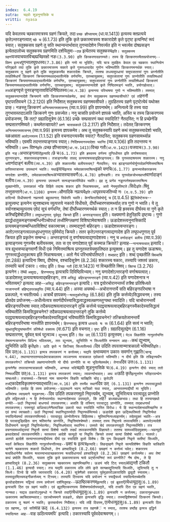 ```yaml
---
index:  6.4.19
sutra:  च्छ्वोः शूडनुनासिके च
vritti:  nyasa
---
```


यदि केवलस्य च्छकारमात्रस्य ग्रहणं क्रियते, तदा `प्रच्छ ज्ञीप्सायाम्` (धा.पा.1413) इत्यस्य क्तप्रत्यये कृतेऽन्तरङ्गत्वात् `च्छे च` (6.1.73) इति तुकि कृते छकारमात्रस्य शकारादेशे कृते पृट्ष्ट इत्यनिष्टं रूपं स्यात्। सतुक्कसय ग्रहणे तु सति स्थान्यन्तर्भावात् तुगप्यादेशेन निवर्त्त्यत इति न भवत्येव दोषप्रसङ्ग इत्येतदालोच्य सतुक्कस्य ग्रहणमिति दर्शयितुमा--`ठछ` इत्येतस्य सतुक्कस्य` इति। सतुक्कस्य ग्रहणं `यजयाचयतविच्छप्रच्छिरक्षो नङः` (3.3.90) इति ङित्करणादवगम्यते। तस्य हि ङित्करणस्यैतत्प्रयोजनम्--विश्न इत्यत्र `पुगन्तलघूपधस्य` (7.3.86) इति गणो मा भूदिति; यदि चात्र तुग्रहितः केवल एव च्छकारः स्थानित्वेन परिगृह्यते तदा तुकि कृते छकारमात्रस्य सकारे कृते गुरूपधत्वादेव गुणोन भविष्यतीति ङित्करणमनर्थकं स्यात्। सतुक्कस्य तु ग्रहणे कृते तुकि सतुककस्यैव शकारादेशः क्रियते, ततश्च लध्व्यामुपधायां समुपजातायां गुणः प्राप्नोतीति तत्प्रतिषेधार्यं ङित्करणं क्रियमाणमथवद्भवतीत्येके वर्णयन्ति, एतच्चायुक्तम्; सतुपजातायां गुणः प्राप्नोतीति तत्प्रतिषधार्थं ङित्करणं क्रियमाणमथवद्भवतीत्येके वर्णयन्ति, एतच्चायुक्तम्; सतुपजातायां गुणः प्रप्नोतीति तत्प्रतिषेधार्थं ङित्करणं क्रियमाणमथवद्भवतीत्येके वर्णयन्ति, एतच्चायुक्तम्; सतुक्कस्याप्यादेशे कृते निष्ठितमङ्गं भवति, प्रयोगार्हत्वात्। तत्र `अङ्गवृत्ते पुनरङ्गवृत्तावविधिर्निष्ठितस्य` (व्या.प.38) इत्यनया परिभाषया गुणो न भविष्यतीति। तस्मात् सतुक्कस्याप्यादेशे क्रियमाणे सति ङित्करणमनर्थकमेव, कथं तेन सतुक्कस्य ग्रहणमवसीयते? एवं तर्हि `ननौ पृष्टपरतिवचने (3.2.120) इति निर्देशात् सतुक्कस्य ग्रहणमवसीयते। तुग्रहितस्य ग्रहणे पृट्ष्टेत्येवं यथोक्त प्राक्। नङस्तु ङित्करणं `अनित्यमागमशासनम्` (व्या.प.99) इति ज्ञापनार्थम्। अनित्यत्वे हि तस्य यदा तुगभावस्तदाऽसति ङित्करणे गुणः प्रसज्येत। ननु चासति प्रयोजने ज्ञापकं भवति, अस्ति च तस्य ङित्करणस्य प्रयोडजनम्, किं तत्? ग्रह्यादिसूत्रेण (6.1.16) प्रच्छेः सम्प्रसारणं यथा स्यादिति? नैतदस्ति; न हि प्रच्छेर्नङि सम्प्रसारणमिष्यते। कथमेतज्ज्ञायते? `प्रश्ने चासन्नकाले` (3.2.117) इति निर्देशात्। तदेतत् ङित्करणम् `अनित्यमागमशासनम्` (व्या.प.99) इत्यस्य ज्ञापकमेव। अथ तु सतुक्कस्यापि ग्रहणे कथं सतुक्कस्यादेशो भवति, य#आवता `अलोऽन्त्यस्य` (1.1.52) इति वचनादन्त्यस्यैव स्यात्? नैतदस्ति; सतुक्कस्य ग्रहणसामर्थ्यान्न भविष्यति। एवमपि तदन्तस्याङ्गस्य स्यात्। `निर्दिश्यमानस्यादेशा भवन्ति` (व्या.प.106) इति तदन्तस्य न भविष्यति। `प्रश्नः` विश्न` इति। `प्रच्छ ज्ञीप्सायाम्` (धा.पा.1413) `विच्छ गतौ` (धा.पा.1423) `यजयाच` (3.3.90) इति नङ्।
`अन्तरङ्गत्वात्` इत्यादि। `छे च` (6.1.73) इति ह्रस्वस्य वर्णस्य तुग्विधीयत इति वर्णाश्रयत्वात् तुगन्तरङ्गः, शकारस्त्वङ्गाश्रयः। तत्राङ्गस्यैव तावद् प्रत्ययाश्रयत्वाद्वहिरङ्गत्वम्। किं पुनस्तदाश्रयस्य शकारस्य। ननु च `वार्णादाङ्गं बलीयः` (व्या.प.39) इति शकारस्यैव बलीयस्त्वम्? नैतदस्ति; यत्र ह्याङ्गवार्णयोर्युगपदेकनिमित्तमाश्रित्य प्राप्तिस्तत्रास्या उपस्थानं भवति। यथा `इयाय` इत्यत्र यमेवाकारमाश्रित्य `इको यणचि` (6.1.77) इत्यभ्यासेकारकस्य यणादेशः प्राप्नोति, तमेवाकारमाश्रित्य `अभ्यासस्यासवर्णे` (6.4.78) इतीयङपि। तत्र युगपदेकत्रोभयप्राप्तौ `वार्णादाङ्गं बलीयः` (व्या.प.39) इत्यस्या उपस्थाने सत्यङ्गकार्यमिङेव भवति। इह तु प्रागेव नङुत्पत्तेश्छकारमाश्रित्य तुक्प्राप्नोति, उत्तरकालं नङि विहिते तदाश्रः शकार इति भिन्नाश्रयत्वम्, अतो नेयमुपतिष्टते।
`सिदेः` इति। `षिवु तन्तुसन्ताने` (धा.प.1108) इत्यस्य। `औणादिके नप्रत्यये` इति। `धापृवस्यजतिभ्यो नः` (द.उ.5.39) इति वादिभ्यो विधीयमानो नप्रत्ययो बहुलवनात् सिवेरपि भवति। केनचित्ठसिवेष्ठेर्यू च` (द.उ.4.5) झ्र्`सिवेष्टेरूच`--इत्युत्त्वम्ट इत्यनेन सूनशब्दस्य व्युत्पत्तये नकारो विधीयते, दीर्घोच्चारणसामर्थ्यात् तत्र गुणो न भवति। ये तु स्योनशब्दव्युत्पत्तय एवेदं सूत्रं वर्णयन्ति, तेषां दीर्घोच्चारणमनर्थकं स्यात्। त न हि ह्रस्वस्य दीर्घस्य वा गुणे कृते कश्चिद्विशेषोऽस्ति। `लघूपधगुणात् पूर्वमूठ् क्रियते` इति। `अन्तरङ्गत्वात्` इति। वक्ष्यमाणो हेतुरिहापि द्रष्टव्यः। गुणो ह्यार्द्धधातुकमङ्गसम्बन्धिनीञ्चोपधां लध्वीमिग्लक्षणां विशिष्टामेवाश्रयति। ऊडादेशस्त्वनुनासिकादिं प्रत्ययमङ्गसम्बन्धिताविशिष्टं वकारमात्रम्। तस्माद्गुणो बहिरङ्गः। ऊडादेशस्त्वन्तरङ्गः। अतोऽन्तरङ्गत्वाल्लधूपधगुणात् पूर्वमेवोठ् क्रियते। ततर कृतेऽन्तरङ्गत्वाद्यणादेश इति लघूपधगूणात् पूर्व क्रियत इति प्रकृतेन सम्बन्धः। अन्तरङ्गत्वं तु वर्णाश्रयत्वाद्यणादेशस्य। ननु च `वर्णादाङ्गं बलीयः` (व्या.प.39) इत्याङ्गस्य गुणस्यैव बलीयस्त्वम्, ततः स एव यणादेशात् पूर्वं कस्मान्न क्रियते? इत्याह--`नानाश्रयत्वात्` इत्यादि। यत्र ह्युभावप्याङ्गवार्णौ विधी एकं निमित्तमाश्रित्य प्राप्नुतस्तत्रेयमुपतिष्ठत इत्युक्तम्। इह तु यणादेश ऊडाश्रयः, गुणस्त्वार्द्धधातुकाश्रय इति भिन्नाश्रयत्वम्। अतो नैयं परिभाषोपतिष्टते।
`शब्दप्राट्` इति। शब्दं पृच्छतीति `क्विब्वचि` (वा.288) इत्यादिना क्विप्, दीर्घश्च, वश्चादिसूत्रेण (8.2.36) शकारस्य षकारः, तस्यापि जश्तवं डकारः, तस्यापि चर्त्वं टकारः। `गोविट्` इति। `विच्छ गतौ` (दा.पा.1423) गां विच्छतीति क्विप्। `क्विप्च` (3.2.76) इत्यनेन। तथा `अक्षुद्यः, हिरण्यष्ठ्यूः` इत्यत्रापि दिविष्ठिविभ्याम्। ननु यणादेशोऽन्तरङ्गो वर्णाश्रयत्वात्। ऊडादेशस्तु प्रत्ययाश्रयत्वाद्बहिरङ्गः, तत्र `असिद्धं बहिरङ्गमन्तरङ्गे` (व्या.प.42) इति यणादेशनात्र न भवितव्यम्? इत्यतद आह--`असिद्धं बहिरङ्गमन्तरङ्गे` इत्यादि। यत्र द्वयोरचोरानन्तर्य्यं तत्रैषा प्रतिषिध्यते `नाजानन्तर्ये बहिष्ट्वपरक्लृप्तिः` (व्या.प.44) इति। अस्या अयमर्थः--अचोरानन्तर्ये सति बहिरङ्गपरिभाषा न प्रकल्पते, न भवतीत्यर्थः। अत्रार्थे ज्ञापकम्--`षत्वतुकोरसिद्धः` (6.1.86) इति तुकि कर्त्तव्येऽसिद्धवचनम्। तस्य ह्येतदेव प्रयोजनम्--अधीत्येत्यत्र सवर्णदीर्घस्यासिद्धत्वाद्ध्रस्वलक्षणस्तुग्यथा स्यादिति। यदि चाचोरानन्तर्ये बहिरङ्गपरिभाषा स्यात् तदैकपदाश्रयत्वादन्तरङ्गे तुकि कर्त्तव्ये पदद्वयाश्रयत्वाद्बहिरङ्गस्यैकादेस्यासिद्धत्वं भविष्यतीति किमसिद्धवचनेन? तदैकपदाश्रयत्वादन्तरङ्गे तुकि कर्त्तव्ये पद्द्वयाश्रयत्वाद्बहिरङ्गस्यैकादेस्यासिद्धत्वं भविष्यतीति किमसिद्धवचनेन? तत्क्रियतेजानन्तर्ये बहिरङ्गपरिभाषा नास्तीति ज्ञापनार्थम्। `हिरण्यष्ठ्यूः` इत्यत्र `धात्वादेः षः सः` (6.1.64) इति सत्वं न भवति; `सुब्धातुष्टिवुष्वष्कतीनं प्रतिषेधो वक्तव्यः` (वा.671) इति वचनात्।
`पृष्टः` इति। ग्रह्यादिसूतद्रेण (6.1.16) सम्प्रसारणम्, पूर्ववत् षत्वं ष्टुत्वञ्च। `द्युभ्याम्` इति। `दिव उत्` (6.1.131) इत्युत्तवम्।
`येऽत्र क्ङितीति नानुवर्त्तयन्ति तेषामन्यत्राप्यनेन विधिना भवितव्यम्, ततः द्युभ्याम्, द्युभिरिति न सिध्यतीति मन्यमान आह--`कथं द्युभ्याम्, द्युभिरिति ऊठि कृते` इति। ऊठि कृते न किञ्चित् सिध्यतीत्यर्थः। `दिव उदिति तपरत्वान्मात्राकालो भविष्यति` इति। `दिव उत्` (6.1.131) इत्यत्र तपरकरणं न कर्त्तव्यम्। यद्यपि हि `भाव्यमान उकारः सवर्णान् गृह्णाति` (चान्द्र प.44), तथाप्यान्तरतम्यादर्धमात्राकालस्य व्यञ्जनस्य मात्राकाल एवोकारो भविष्यति। न दीर्घ इति किं तन्निवृत्त्यर्थेन तपरकरणेन? तक्रियते लक्षणान्तरेणापि यो दीर्घः प्राप्नोति स मा भूदित्येवमर्थम्। तेनात्र `दिव उत्त` (6.1.131) इत्यनेनैव तपरत्वान्मात्राकालो भविष्यति, अन्यथा यदि `च्छ्वोः शूडनुनासिके च` (6.4.19) इत्यनेन दीर्घः स्यात् ततो निष्फलं `दिव उत्` (6.1.131) इत्यत्र तपरकरणं स्यात्; व्यावर्त्त्याभावात्।
अथ वा `ऊठि कृते` इत्युत्तरेण परिहारग्रन्थेन सम्बध्यते। तत्रायमर्थः--क्रियतां नाम सामान्येन क्ङिति चाक्हिति चोठ्। कृतेऽपि तत्र `एकादेशविकृतमनन्यवद्भवति` (व्या.प.16) इति तस्यैव स्थाने `दिव उत्` (6.1.131) इत्यनेन तपरत्वाद्ध्रस्वो भविष्यति। एतदेव हि तस्य प्रयोजनम्--ऊठ्स्थाने भवन् मात्रिको यथा स्यात्, आन्तरतम्याद्दीर्घो मा भूदिति। अस्मिंश्च व्याख्याने यदुकग्तम्--`दिव उदिति तपकरणमूठो निवृत्त्यर्वम्, द्युभ्याम्, द्युभिरित्यत्र परत्वादूठ् प्राप्नोति` इति तद्विरुध्यते। न हि तेनोत्त्वस्योठः स्थान्यादेशभाव उपपद्यते, किं तर्हि? बाध्यबाधकभावः। तथा हि तस्यायम्रथो वर्ण्यते--ऊठो निवृत्त्यर्थ बाधनार्थ तपरकरणम्। असति हि तस्मिन् परत्वाटूठ् प्राप्नोति, तस्मात् तद्बाधनार्थं तपरकरणम्। परमप्यूठं बाधित्वाऽनेनैवमात्रिक उकारो यथा स्यादिति नास्ति विरोधः। ये हि स्थान्यादेशभावमिच्छन्ति त एवं ग्रन्थं व्याचक्षते। ऊठो निवृत्त्यर्थ स्थानिभूतस्योठो निवृत्त्यर्थमित्यर्थः। ऊडादेशे कृत ऊठ्स्थितिमतो निवृत्तिर्यथा स्यादित्येवमर्थं तपरकरणमित्यर्थः। परत्वादूठ् प्राप्नोतीत्यत्र विहितश्च। श्रुतिमानित्यध्याहार्य्यम्। तदेतदुक्तं भवति--अत्र हि परत्वादूड्विहितः सन् श्रतिमानेव प्राप्नोति, निवृत्तिमांश्चेष्यते। तस्मात् तस्य निवृत्तये तपरत्वमिति। अतपरेऽप्यादेशे विधीयमाने सत्यूठो निवृत्तिर्भवत्येव; निवृत्तिधर्मत्वात् स्थानिनः। उच्यते चेदं तपरकरणसूठो निवृत्त्यर्थमिति। तत्र वचनसामर्थ्याद्यस्यां निवृत्तौ सत्यां विशेषो भवति तदर्थं तपरकरणमिति विज्ञायते। ततश्च सामर्थ्यादिदमुक्तम्--भवत्यूठो ह्रस्वादेशार्थं तपरकरणमिति। यतस्तपर आदेशे सत्यूठो या निवृत्तिः क्रियते तस्यां सत्यां विशेषो भवति। नातपरे। अतपरे ह्यादेशे सत्यान्तरतम्याद्दीर्घस्य दीर्घ एव स्यादिति कुतो विशेषः।
किं पुनः किद्ग्रहणे निवृत्ते सतीष्टं सिध्यति, यदर्तं केचिदत्र क्ङितीति नानुवर्त्तयन्तीत्याह--`छशां षः इत्यत्र` इत्यादि। क्ङिद्ग्रहणे निवृत्ते सत्यविशेषेण क्ङिति चाक्ङिति चानेने च्छकारस्य शकारो विधीयते, तेन व्रश्चादिसूत्रे (8.2.66) छग्रहणं न कर्त्तव्यं भवेत्। शकारस्य षत्वविधानेनैव सर्वस्य षत्वस्याभावाच्छकारस्य षत्वविधानार्थं व्रश्चादिसूत्रे (8.2.36) छग्रहणं कर्त्तव्यमेव। अथ तेषां कथं प्रष्ठेति सिध्यति, यावता तुकि कृते छकारमात्रस्य षत्वे प्रट्ष्टेत्यनिष्टं रूपं प्राप्नोति? नैष दोषः, ते हि व्रश्चादिसूत्रे (8.2.36) सतुक्कस्य च्छकारस्य ग्रहणमिच्छन्ति।
ऊडयं यदि टित् स्यात् `आद्यन्तौ टकितौ` (1.1.46) इत्यादौ स्यात्। तत्र यद्यपि वकारस्य वलि लोपे कृते सत्यक्षद्यूरित्यादि सिध्यति, जूरित्यादि तु न सिध्ये। टित्त्वे हि सति ज्वरत्वरादि (6.4.20) सूत्रेणैको वकारात् पूर्वमूडपरोऽकारादिति द्वावूठौ स्याताम्। तस्मादूठष्ठित्त्वमङ्गीकर्त्तव्यम् न टित्त्वम्। तस्यापि ठित्त्वस्य यदि प्रयोजनं न स्याद्वैयर्थ्य स्यादित्येतच्चेतसि कृत्वोडादेशस्य यट्ठित्त्वं तस्य प्रयोजनं दर्शयितुमाह--`ऊठष्ठित्करणम्` इत्यादि। एवं ब्रूवता `एत्येधत्यूठ्सु` (6.1.89) इत्यत्रापि ठित एव ग्रहणं भवति। एवं ह्यूठष्ठित्करणस्य विशेषणार्थतोपपद्यते, यदि तत्रापि ठित एव ग्रहणं भवति, नान्यथा। यद्यत्र ठकारोऽनुबन्धो न क्रियते तदा `एत्येधत्यूठ्सु` (6.1.89) इत्यत्रापि न कर्त्तव्यम्; ठकारानुबन्धवत ऊकारस्य क्वचिदसम्भवात्। एवञ्चोच्यमाने प्रऊहते, प्रोहत इत्यत्रापि वृद्धिः स्यात्। तस्माद्विशेषणार्थं ठित्करणं क्रियते। ठकारस्य तु श्रवणं न भवति; कृतचर्त्वस्य निर्देशात्। यदि तर्हि ठिदयम्, `एत्येधत्यूठ्सु` (6.1.89) इत्यत्रापि ठित एव ग्रहणम्, एवं सति `वाह ऊठ्` (6.4.132) इत्यस्य तत्र ग्रहण#ं न स्यात्, ततश्च प्रष्ठौह इत्यत्र वृद्धिर्न स्यादित्यत आह--`वाह ऊठित्ययमपि` इत्यादि। ठकारस्यापि पूर्ववदेवाश्रवणम्।।

